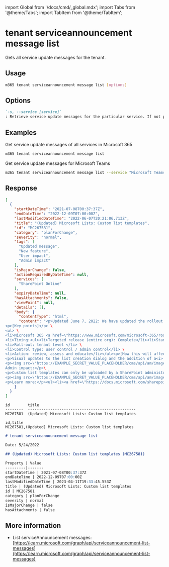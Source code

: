<!-- DISCLAIMER: All secrets, passwords, and sensitive values in this document are examples only and not real credentials. -->
import Global from '/docs/cmd/_global.mdx';
import Tabs from '@theme/Tabs';
import TabItem from '@theme/TabItem';

# tenant serviceannouncement message list

Gets all service update messages for the tenant.

## Usage

```sh
m365 tenant serviceannouncement message list [options]
```

## Options

```md definition-list
`-s, --service [service]`
: Retrieve service update messages for the particular service. If not provided, retrieves messages for all services
```

<Global />

## Examples

Get service update messages of all services in Microsoft 365

```sh
m365 tenant serviceannouncement message list
```

Get service update messages for Microsoft Teams

```sh
m365 tenant serviceannouncement message list --service "Microsoft Teams"
```

## Response

<Tabs>
  <TabItem value="JSON">

  ```json
  [
    {
      "startDateTime": "2021-07-08T00:37:37Z",
      "endDateTime": "2022-12-09T07:00:00Z",
      "lastModifiedDateTime": "2022-06-07T20:21:06.713Z",
      "title": "(Updated) Microsoft Lists: Custom list templates",
      "id": "MC267581",
      "category": "planForChange",
      "severity": "normal",
      "tags": [
        "Updated message",
        "New feature",
        "User impact",
        "Admin impact"
      ],
      "isMajorChange": false,
      "actionRequiredByDateTime": null,
      "services": [
        "SharePoint Online"
      ],
      "expiryDateTime": null,
      "hasAttachments": false,
      "viewPoint": null,
      "details": [],
      "body": {
        "contentType": "html",
        "content": "<p>Updated June 7, 2022: We have updated the rollout timeline below. Thank you for your patience.</p><p>This new feature will support the addition of custom list templates from your organization alongside the ready-made templates Microsoft provides to make it easy to get started tracking and managing information.</p> \
<p>[Key points]</p> \
<ul> \
<li>Microsoft 365 <a href=\"https://www.microsoft.com/microsoft-365/roadmap?filters=&amp;searchterms=70753\" target=\"_blank\">Roadmap ID: 70753</a></li> \
<li>Timing:<ul><li>Targeted release (entire org): Complete</li><li>Standard release: will roll out in mid-September (previously mid-May) and be complete by early November (previously mid-June)</li></ul></li> \
<li>Roll-out: tenant level </li> \
<li>Control type: user control / admin control</li> \
<li>Action: review, assess and educate</li></ul><p>[How this will affect your organization]</p><p>This feature will give organizations the ability to create their own custom list templates with custom formatting and schema. It will also empower organizations to create repeatable solutions within the same Microsoft Lists infrastructure (including list creation in SharePoint, Teams, and within the Lists app itself).</p><p>End-user impact:</p>\
<p>Visual updates to the list creation dialog and the addition of a<i> From your organization</i> tab when creating a new list. This new tab is where your custom list templates appear alongside the ready-made templates from Microsoft.</p>\
<p><img src=\"https://EXAMPLE_SECRET_VALUE_PLACEHOLDER/cms/api/am/imageFileData/RE4P81n?ver=c93f\" alt=\"Your custom list templates along with Microsoft ready-made templates\" width=\"550\"><br>\
Admin impact:</p>\
<p>Custom list templates can only be uploaded by a SharePoint administrator for Microsoft 365 by using PowerShell cmdlets. For consistency, the process of defining and uploading custom list templates is like the custom site templates experience.</p><p>To define and upload custom list templates, admins will use the following site template PowerShell cmdlets:</p><ul><li>Use the <a href=\"https://docs.microsoft.com/powershell/module/sharepoint-online/get-spositescriptfromlist?view=sharepoint-ps\" target=\"_blank\">Get-SPOSiteScriptFromList</a> cmdlet to extract the site script from any list</li><li>Run <a href=\"https://docs.microsoft.com/powershell/module/sharepoint-online/add-spositescript?view=sharepoint-ps\" target=\"_blank\">Add-SPOSiteScript</a> and <b style=\"\">Add-SPOListDesign</b> to add the custom list template to your organization.</li><li>Scope who sees the template by using <a href=\"https://docs.microsoft.com/powershell/module/sharepoint-online/grant-spositedesignrights?view=sharepoint-ps\" target=\"_blank\">Grant-SPOSiteDesignRights</a>  (Optional).</li></ul><p>The visual updates for this feature will be seen by end-users in the updated user interface (UI) when creating a list.</p><p>The <i>From your organization</i> tab will be empty until your organization defines and publishes custom list templates.</p>\
<p><img src=\"https://EXAMPLE_SECRET_VALUE_PLACEHOLDER/cms/api/am/imageFileData/RE4P81t?ver=70be\" alt=\"Your custom list templates along with Microsoft ready-made templates\" width=\"550\"></p><p>[What you need to do to prepare]</p><p>You might want to notify your users about this new capability and update your training and documentation as appropriate.</p>\
<p>Learn more:</p><ul><li><a href=\"https://docs.microsoft.com/sharepoint/dev/declarative-customization/site-design-overview\" target=\"_blank\">PowerShell Cmdlets documentation for custom list templates</a></li><li> <a href=\"https://docs.microsoft.com/sharepoint/lists-custom-template\" target=\"_blank\">Creating custom list templates</a></li></ul>"
      }
    }
  ]
  ```

  </TabItem>
  <TabItem value="Text">

  ```text
  id        title
  --------  ------------------------------------------------
  MC267581  (Updated) Microsoft Lists: Custom list templates
  ```

  </TabItem>
  <TabItem value="CSV">

  ```csv
  id,title
  MC267581,(Updated) Microsoft Lists: Custom list templates
  ```

  </TabItem>
  <TabItem value="Markdown">

  ```md
  # tenant serviceannouncement message list

  Date: 5/24/2022

  ## (Updated) Microsoft Lists: Custom list templates (MC267581)

  Property | Value
  ---------|-------
  startDateTime | 2021-07-08T00:37:37Z
  endDateTime | 2022-12-09T07:00:00Z
  lastModifiedDateTime | 2023-04-11T19:33:45.553Z
  title | (Updated) Microsoft Lists: Custom list templates
  id | MC267581
  category | planForChange
  severity | normal
  isMajorChange | false
  hasAttachments | false
  ```

  </TabItem>
</Tabs>

## More information

- List serviceAnnouncement messages: [https://learn.microsoft.com/graph/api/serviceannouncement-list-messages](https://learn.microsoft.com/graph/api/serviceannouncement-list-messages)
